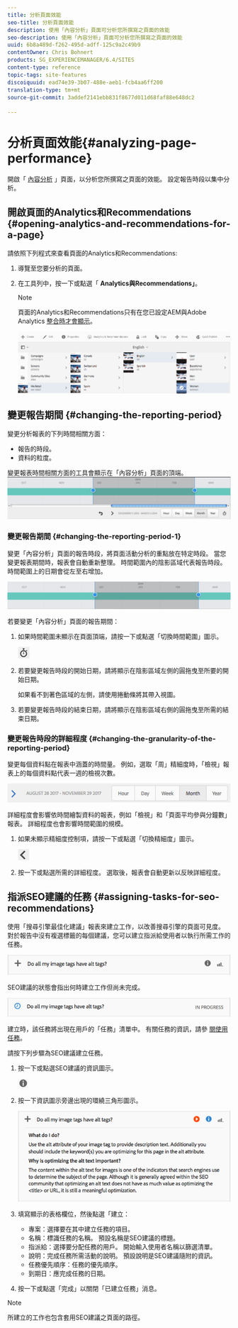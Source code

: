```yaml
---
title: 分析頁面效能
seo-title: 分析頁面效能
description: 使用「內容分析」頁面可分析您所撰寫之頁面的效能
seo-description: 使用「內容分析」頁面可分析您所撰寫之頁面的效能
uuid: 6b8a489d-f262-495d-adff-125c9a2c49b9
contentOwner: Chris Bohnert
products: SG_EXPERIENCEMANAGER/6.4/SITES
content-type: reference
topic-tags: site-features
discoiquuid: ead74e39-3b07-488e-aeb1-fcb4aa6ff200
translation-type: tm+mt
source-git-commit: 3addef2141ebb831f8677d011d68faf88e648dc2

---
```



# 分析頁面效能{#analyzing-page-performance}

開啟「 [內容分析](/help/sites-authoring/content-insights.md) 」頁面，以分析您所撰寫之頁面的效能。 設定報告時段以集中分析。

## 開啟頁面的Analytics和Recommendations {#opening-analytics-and-recommendations-for-a-page}

請依照下列程式來查看頁面的Analytics和Recommendations:

1. 導覽至您要分析的頁面。
1. 在工具列中，按一下或點選「 **Analytics與Recommendations」**。

   >[!NOTE]
   >
   >頁面的Analytics和Recommendations只有在您已設定AEM與Adobe Analytics [整合時才會顯示](/help/sites-administering/adobeanalytics-connect.md)。

   ![screen_shot_2017-11-29at135651](assets/screen_shot_2017-11-29at135651.png)

## 變更報告期間 {#changing-the-reporting-period}

變更分析報表的下列時間相關方面：

* 報告的時段。
* 資料的粒度。

變更報表時間相關方面的工具會顯示在「內容分析」頁面的頂端。 ![chlimage_1-249](assets/chlimage_1-249.png)

### 變更報告期間 {#changing-the-reporting-period-1}

變更「內容分析」頁面的報告時段，將頁面活動分析的重點放在特定時段。 當您變更報表期間時，報表會自動重新整理。 時間範圍內的陰影區域代表報告時段。 時間範圍上的日期會從左至右增加。

![chlimage_1-250](assets/chlimage_1-250.png)

若要變更「內容分析」頁面的報告期間：

1. 如果時間範圍未顯示在頁面頂端，請按一下或點選「切換時間範圍」圖示。

   ![](do-not-localize/chlimage_1-22.png)

1. 若要變更報告時段的開始日期，請將顯示在陰影區域左側的圓拖曳至所要的開始日期。

   如果看不到著色區域的左側，請使用捲動條將其帶入視圖。

1. 若要變更報告時段的結束日期，請將顯示在陰影區域右側的圓拖曳至所需的結束日期。

### 變更報告時段的詳細程度 {#changing-the-granularity-of-the-reporting-period}

變更每個資料點在報表中涵蓋的時間量。 例如，選取「周」精細度時，「檢視」報表上的每個資料點代表一週的檢視次數。

![screen_shot_2017-11-29at141001](assets/screen_shot_2017-11-29at141001.png)

詳細程度會影響依時間繪製資料的報表，例如「檢視」和「頁面平均參與分鐘數」報表。 詳細程度也會影響時間範圍的規模。

1. 如果未顯示精細度控制項，請按一下或點選「切換精細度」圖示。

   ![chlimage_1-251](assets/chlimage_1-251.png)

1. 按一下或點選所需的詳細程度。 選取後，報表會自動更新以反映詳細程度。

## 指派SEO建議的任務 {#assigning-tasks-for-seo-recommendations}

使用「搜尋引擎最佳化建議」報表來建立工作，以改善搜尋引擎的頁面可見度。 對於報告中沒有複選標籤的每個建議，您可以建立指派給使用者以執行所需工作的任務。

![chlimage_1-252](assets/chlimage_1-252.png)

SEO建議的狀態會指出何時建立工作但尚未完成。

![chlimage_1-253](assets/chlimage_1-253.png)

建立時，該任務將出現在用戶的「任務」清單中。 有關任務的資訊，請參 [閱使用任務](/help/sites-authoring/task-content.md)。

請按下列步驟為SEO建議建立任務。

1. 按一下或點選SEO建議的資訊圖示。

   ![](do-not-localize/chlimage_1-23.png)

1. 按一下資訊圖示旁邊出現的環繞三角形圖示。

   ![chlimage_1-254](assets/chlimage_1-254.png)

1. 填寫顯示的表格欄位，然後點選「建立：

   * 專案：選擇要在其中建立任務的項目。
   * 名稱：標識任務的名稱。 預設名稱是SEO建議的標題。
   * 指派給：選擇要分配任務的用戶。 開始輸入使用者名稱以篩選清單。
   * 說明：完成任務所需活動的說明。 預設說明是SEO建議隨附的資訊。
   * 任務優先順序：任務的優先順序。
   * 到期日：應完成任務的日期。

1. 按一下或點選「完成」以關閉「已建立任務」消息。

>[!NOTE]
>
>所建立的工作也包含套用SEO建議之頁面的路徑。